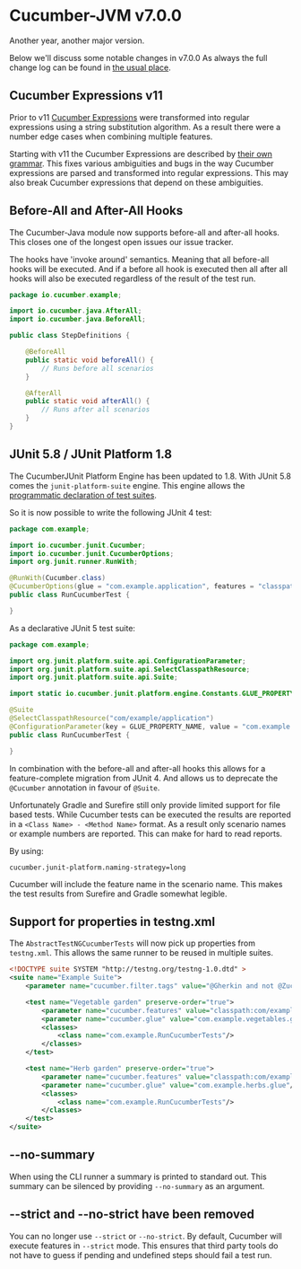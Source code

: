 Cucumber-JVM v7.0.0
===================

Another year, another major version. 

Below we'll discuss some notable changes in v7.0.0 As always the full change log
can be found in [the usual place](../CHANGELOG.md).

Cucumber Expressions v11
------------------------

Prior to v11 [Cucumber Expressions](https://cucumber.io/docs/cucumber/cucumber-expressions/)
were transformed into regular expressions using a string substitution algorithm.
As a result there were a number edge cases when combining multiple features.

Starting with v11 the Cucumber Expressions are described by
[their own grammar](https://github.com/cucumber/common/tree/main/cucumber-expressions#grammar).
This fixes various ambiguities and bugs in the way Cucumber expressions are
parsed and transformed into regular expressions. This may also break Cucumber
expressions that depend on these ambiguities.

Before-All and After-All Hooks
------------------------------

The Cucumber-Java module now supports before-all and after-all hooks. This
closes one of the longest open issues our issue tracker. 

The hooks have 'invoke around' semantics. Meaning that all before-all hooks will
be executed. And if a before all hook is executed then all after all hooks will
also be executed regardless of the result of the test run.

```java
package io.cucumber.example;

import io.cucumber.java.AfterAll;
import io.cucumber.java.BeforeAll;

public class StepDefinitions {

    @BeforeAll
    public static void beforeAll() {
        // Runs before all scenarios
    }

    @AfterAll
    public static void afterAll() {
        // Runs after all scenarios
    }
}
```

JUnit 5.8 / JUnit Platform 1.8
------------------------------

The CucumberJUnit Platform Engine has been updated to 1.8. With JUnit 5.8 comes 
the `junit-platform-suite` engine. This engine allows the 
[programmatic declaration of test suites](https://junit.org/junit5/docs/current/user-guide/#test-suite).

So it is now possible to write the following JUnit 4 test:

```java
package com.example;

import io.cucumber.junit.Cucumber;
import io.cucumber.junit.CucumberOptions;
import org.junit.runner.RunWith;

@RunWith(Cucumber.class)
@CucumberOptions(glue = "com.example.application", features = "classpath:com/example/application")
public class RunCucumberTest {

}
```

As a declarative JUnit 5 test suite: 

```java
package com.example;

import org.junit.platform.suite.api.ConfigurationParameter;
import org.junit.platform.suite.api.SelectClasspathResource;
import org.junit.platform.suite.api.Suite;

import static io.cucumber.junit.platform.engine.Constants.GLUE_PROPERTY_NAME;

@Suite
@SelectClasspathResource("com/example/application")
@ConfigurationParameter(key = GLUE_PROPERTY_NAME, value = "com.example.application")
public class RunCucumberTest {

}
```

In combination with the before-all and after-all hooks this allows for a
feature-complete migration from JUnit 4. And allows us to deprecate
the `@Cucumber` annotation in favour of `@Suite`.

Unfortunately Gradle and Surefire still only provide limited support for file
based tests. While Cucumber tests can be executed the results are reported in
a `<Class Name> - <Method Name>` format. As a result only scenario names or
example numbers are reported. This can make for hard to read reports. 

By using:

```
cucumber.junit-platform.naming-strategy=long
```

Cucumber will include the feature name in the scenario name. This makes the
test results from Surefire and Gradle somewhat legible.

Support for properties in testng.xml
------------------------------------

The `AbstractTestNGCucumberTests` will now pick up properties from `testng.xml`.
This allows the same runner to be reused in multiple suites.

```xml
<!DOCTYPE suite SYSTEM "http://testng.org/testng-1.0.dtd" >
<suite name="Example Suite">
	<parameter name="cucumber.filter.tags" value="@Gherkin and not @Zucchini" />

	<test name="Vegetable garden" preserve-order="true">
        <parameter name="cucumber.features" value="classpath:com/example/features/vegetable"/>
		<parameter name="cucumber.glue" value="com.example.vegetables.glue"/>
		<classes>
			<class name="com.example.RunCucumberTests"/>
		</classes>
	</test>

	<test name="Herb garden" preserve-order="true">
		<parameter name="cucumber.features" value="classpath:com/example/features/herbs"/>
		<parameter name="cucumber.glue" value="com.example.herbs.glue"/>
		<classes>
			<class name="com.example.RunCucumberTests"/>
		</classes>
	</test>
</suite>
```

--no-summary
------------

When using the CLI runner a summary is printed to standard out. This summary can
be silenced by providing `--no-summary` as an argument.


--strict and --no-strict have been removed
------------------------------------------

You can no longer use `--strict` or `--no-strict`. By default, Cucumber will
execute features in `--strict` mode. This ensures that third party tools do not
have to guess if pending and undefined steps should fail a test run.
